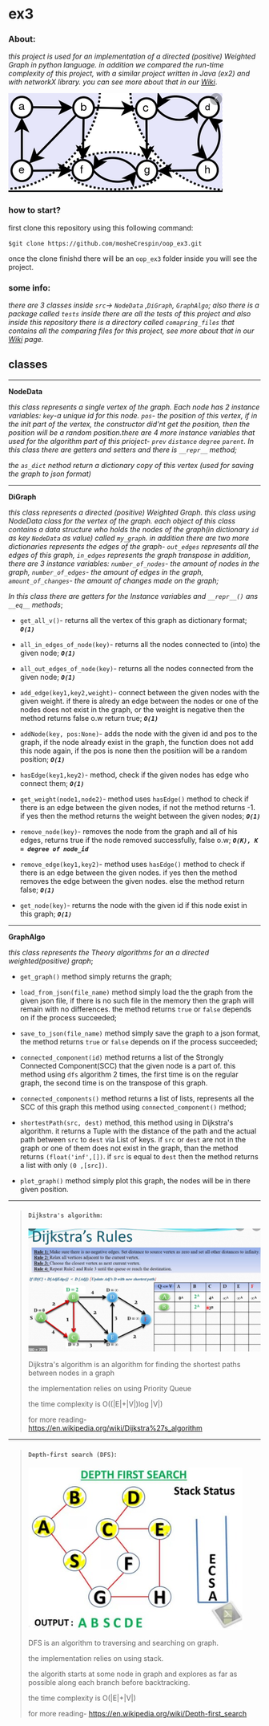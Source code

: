 # ex3

### **About:**
*this project is used for an implementation of a directed (positive) Weighted Graph in python language.*
*in addition we compared the run-time complexity of this project, with a similar project written in Java (ex2) and with networkX library. you can see more about that in our  [Wiki](https://github.com/mosheCrespin/oop_ex3/wiki)*.


![](https://github.com/mosheCrespin/oop_ex3/blob/master/src/tests/Compare_img/readmeGraph.PNG)

### **how to start?**
first clone this repository using this following command:
 ```
$git clone https://github.com/mosheCrespin/oop_ex3.git
 ```
once the clone finishd there will be an `oop_ex3` folder inside you will see the project.

### **some info:**
*there are 3 classes inside `src`-> `NodeData` ,`DiGraph`, `GraphAlgo`;*
*also there is a package called `tests` inside there are all the tests of this project and also inside this repository there is a directory called `comapring_files` that contains all the comparing files for this project, see more about that in our  [Wiki](https://github.com/mosheCrespin/oop_ex3/wiki) page.*

## **classes**
-------------------------
**NodeData**

*this class represents a single vertex of the graph. Each node has 2 instance variables: `key`-a unique  id for this node. `pos`- the position of this vertex, if in the init part of the vertex, the constructor did'nt get the position, then the position will be a random position.there are 4 more instance variables that used for the algorithm part of this prioject- `prev` `distance` `degree` `parent`.* 
*In this class there are getters and setters and there is `__repr__` method;*

*the `as_dict` nethod return a dictionary copy of this vertex (used for saving the graph to json format)*


----------------------------------

**DiGraph**

*this class represents a directed (positive) Weighted Graph. this class using NodeData class for the vertex of the graph. each object of this class contains a data structure who holds the nodes of the graph(in dictionary `id` as key `NodeData` as value) called `my_graph`. in addition there are two more dictionaries represents the edges of the graph- `out_edges` represents all the edges of this graph, `in_edges` represents the graph transpose
in addition, there are 3 instance variables: `number_of_nodes`- the amount of nodes in the graph, `number_of_edges`- the amount of edges in the graph, `amount_of_changes`- the amount of changes made on the graph;*

*In this class there are getters for the Instance variables and `__repr__()` ans `__eq__` methods*;

* `get_all_v()`-  returns all the vertex of this graph as dictionary format; **_`O(1)`_**

* `all_in_edges_of_node(key)`- returns all the nodes connected to (into) the given node; **_`O(1)`_**

* `all_out_edges_of_node(key)`- returns all the nodes connected from the given node; **_`O(1)`_**


* `add_edge(key1,key2,weight)`-  connect between the given nodes with the given weight. if there is alredy an edge between the nodes or one of the nodes does not exist in the graph, or the weight is negative then the method returns false o.w return true; **_`O(1)`_**

* `addNode(key, pos:None)`- adds the node with the given id and pos to the graph, if the node already exist in the graph, the function does not add this node again, if the pos is none then the positiion will be a random position; **_`O(1)`_**

* `hasEdge(key1,key2)`- method, check if the given nodes has edge who connect them; **_`O(1)`_**


* `get_weight(node1,node2)`- method uses `hasEdge()` method to check if there is an edge between the given nodes, if not the method returns -1. if yes then the method returns the weight between the given nodes; **_`O(1)`_**

* `remove_node(key)`- removes the node from the graph and all of his edges, returns true if the node removed successfully, false o.w; 
**_`O(K), K = degree of node_id`_**

* `remove_edge(key1,key2)`- method uses `hasEdge()` method to check if there is an edge between the given nodes. if yes then the method removes the edge between the given nodes. else the method return false; **_`O(1)`_**

* `get_node(key)`-  returns the node with the given id if this node exist in this graph; **_`O(1)`_**

------------------------

**GraphAlgo**

*this class represents the Theory algorithms for an a directed weighted(positive) graph*;

* `get_graph()` method simply returns the graph;

* `load_from_json(file_name)` method simply load the the graph from the given json file, if there is no such file in the memory then the graph will remain with no differences. the method returns `true` or `false` depends on if the process succeeded;

* `save_to_json(file_name)` method simply save the graph to a json format, the method returns `true` or `false` depends on if the process succeeded;

* `connected_component(id)` method returns a list of the Strongly Connected Component(SCC) that the given node is a part of. this method using `dfs` algorithm 2 times, the first time is on the regular graph, the second time is on the transpose of this graph.  

* `connected_components()` method returns a list of lists, represents all the SCC of this graph this method using `connected_component()` method;

* `shortestPath(src, dest)` method, this method using in Dijkstra's algorithm. it returns a Tuple with the distance of the path and the actual path between `src` to `dest` via List of keys. if `src` or `dest` are not in the graph or one of them does not exist in the graph, than the method returns `(float('inf',[])`.
if `src` is equal to `dest` then the method returns a list with only `(0 ,[src])`.

* `plot_graph()` method simply plot this graph, the nodes will be in there given position.

----------------------------------

>
>
> #### `Dijkstra's algorithm`:
>
>![](https://github.com/mosheCrespin/oop_ex3/blob/master/src/tests/Compare_img/Dijkstra.PNG)
>
> Dijkstra's algorithm is an algorithm for finding the shortest paths between nodes in a graph
>
> the implementation relies on using Priority Queue
>
> the time complexity is O((|E|+|V|)log |V|)
>
> for more reading- https://en.wikipedia.org/wiki/Dijkstra%27s_algorithm
>
-------------------------

>
> #### `Depth-first search (DFS)`:
>
> ![](https://github.com/mosheCrespin/oop_ex3/blob/master/src/tests/Compare_img/dfs_algo.jpeg)
>
> DFS is an algorithm to traversing and searching on graph.
>
> the implementation relies on using stack.
>
> the algorith starts at some node in graph and explores as far as possible along each branch before backtracking.
>
> the time complexity is O(|E|+|V|)
>
> for more reading- https://en.wikipedia.org/wiki/Depth-first_search


















